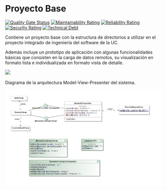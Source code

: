 # Proyecto Base

[![Quality Gate Status](https://sonarcloud.io/api/project_badges/measure?project=AppOcio2021&metric=alert_status)](https://sonarcloud.io/dashboard?id=AppOcio2021) [![Maintainability Rating](https://sonarcloud.io/api/project_badges/measure?project=AppOcio2021&metric=sqale_rating)](https://sonarcloud.io/dashboard?id=AppOcio2021) [![Reliability Rating](https://sonarcloud.io/api/project_badges/measure?project=AppOcio2021&metric=reliability_rating)](https://sonarcloud.io/dashboard?id=AppOcio2021) [![Security Rating](https://sonarcloud.io/api/project_badges/measure?project=AppOcio2021&metric=security_rating)](https://sonarcloud.io/dashboard?id=AppOcio2021) [![Technical Debt](https://sonarcloud.io/api/project_badges/measure?project=AppOcio2021&metric=sqale_index)](https://sonarcloud.io/dashboard?id=AppOcio2021)




Contiene un proyecto base con la estructura de directorios a utilizar en el proyecto integrado de ingeniería del software de la UC. 

Además incluye un prototipo de aplicación con algunas funcionalidades básicas que consisten en la carga de datos remotos, su visualización en formato lista e individualizada en formato vista de detalle.

![](estructura.jpg)

Diagrama de la arquitectura Model-View-Presenter del sistema.

![](Docs/Models/Arquitectura.png)

